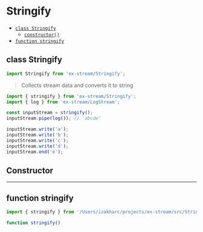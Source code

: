 # Stringify

- [`class Stringify`](#class-stringify)
  - [`constructor()`](#stringify-constructor-constructor)
- [`function stringify`](#function-stringify)

<a id="class-stringify"></a><h2>class Stringify</h2>
``` javascript
import Stringify from 'ex-stream/Stringify';
```
> Collects stream data and converts it to string



``` javascript
import { stringify } from 'ex-stream/Stringify';
import { log } from 'ex-stream/LogStream';

const inputStream = stringify();
inputStream.pipe(log()); // 'abcde'

inputStream.write('a');
inputStream.write('b');
inputStream.write('c');
inputStream.write('d');
inputStream.end('e');
```



<h2>Constructor</h2>
<a id="stringify-constructor-constructor"></a>


---

<a id="function-stringify"></a><h2>function stringify</h2>
``` javascript
import { stringify } from '/Users/izakharc/projects/ex-stream/src/Stringify';
```
``` javascript
function stringify()
```


